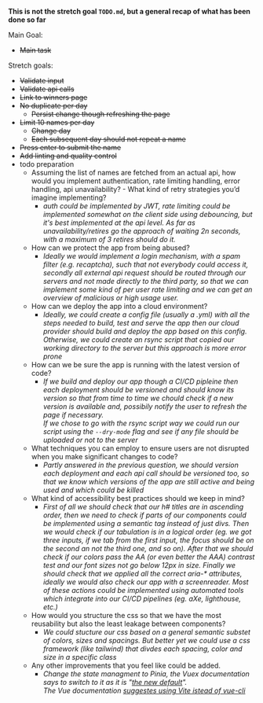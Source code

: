 **This is not the stretch goal `TODO.md`, but a general recap of what has been done so far**

Main Goal:

- ~~Main task~~

Stretch goals:
- ~~Validate input~~
- ~~Validate api calls~~
- ~~Link to winners page~~
- ~~No duplicate per day~~
  - ~~Persist change though refreshing the page~~
- ~~Limit 10 names per day~~
  - ~~Change day~~
  - ~~Each subsequent day should not repeat a name~~  
- ~~Press enter to submit the name~~  
- ~~Add linting and quality control~~  
- todo preparation
  * Assuming the list of names are fetched from an actual api, how would you implement authentication, rate limiting handling, error handling, api unavailability? - What kind of retry strategies you’d imagine implementing?  
    - _auth could be implemented by JWT, rate limiting could be implemented somewhat on the client side using debouncing, but it's best implemented at the api level. As far as unavailability/retires go the approach of waiting 2n seconds, with a maximum of 3 retires should do it._
  * How can we protect the app from being abused?  
    - _Ideally we would implement a login mechanism, with a spam filter (e.g. recaptcha), such that not everybody could access it, secondly all external api request should be routed through our servers and not made directly to the third party, so that we can implement some kind of per user rate limiting and we can get an overview of malicious or high usage user._
  * How can we deploy the app into a cloud environment?
    - _Ideally, we could create a config file (usually a .yml) with all the steps needed to build, test and serve the app then our cloud provider should build and deploy the app based on this config. Otherwise, we could create an rsync script that copied our working directory to the server but this approach is more error prone_
  * How can we be sure the app is running with the latest version of code?
    - _If we build and deploy our app though a CI/CD pipleine then each deployment should be versioned and should know its version so that from time to time we chould check if a new version is available and, possibily notify the user to refresh the page if necessary.  
    If we chose to go with the rsync script way we could run our script using the `--dry-mode` flag and see if any file should be uploaded or not to the server_
  * What techniques you can employ to ensure users are not disrupted when you make significant changes to code?
    - _Partly answered in the previous question, we should version each deployment and each api call should be versioned too, so that we know which versions of the app are still active and being used and which could be killed_
  * What kind of accessibility best practices should we keep in mind?
    - _First of all we should check that our h# titles are in ascending order, then we need to check if parts of our components could be implemented using a semantic tag instead of just divs. Then we would check if our tabulation is in a logical order (eg. we got three inputs, if we tab from the first input, the focus should be on the second an not the third one, and so on).
    After that we should check if our colors pass the AA (or even better the AAA) contrast test and our font sizes not go below 12px in size.
    Finally we should check that we applied all the correct aria-* attributes, ideally we would also check our app with a screenreader.
    Most of these actions could be implemented using automated tools which integrate into our CI/CD pipelines (eg. aXe, lighthouse, etc.)_
  * How would you structure the css so that we have the most reusability but also the least leakage between components?
    - _We could stucture our css based on a general semantic substet of colors, sizes and spacings. But better yet we could use a css framework (like tailwind) that divdes each spacing, color and size in a specific class_
  * Any other improvements that you feel like could be added.
    - _Change the state managment to Pinia, the Vuex documentation says to switch to it as it is "[the new default](https://vuex.vuejs.org/)".  
    The Vue documentation [suggestes using Vite istead of vue-cli](https://vuejs.org/guide/scaling-up/tooling.html#project-scaffolding)_